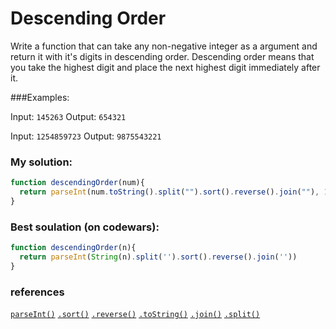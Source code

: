 # Descending Order

Write a function that can take any non-negative integer as a argument and return it with it's digits in descending order. Descending order means that you take the highest digit and place the next highest digit immediately after it.

###Examples:

Input: `145263` Output: `654321`

Input: `1254859723` Output: `9875543221`

### My solution: 

```javascript
function descendingOrder(num){
  return parseInt(num.toString().split("").sort().reverse().join(""), 10);
}
```

### Best soulation (on codewars): 

```javascript 
function descendingOrder(n){
  return parseInt(String(n).split('').sort().reverse().join(''))
}
```

### references

[`parseInt()`](https://developer.mozilla.org/en-US/docs/Web/JavaScript/Reference/Global_Objects/parseInt)
[`.sort()`](https://developer.mozilla.org/en/docs/Web/JavaScript/Reference/Global_Objects/Array/sort)
[`.reverse()`](https://developer.mozilla.org/en/docs/Web/JavaScript/Reference/Global_Objects/Array/reverse)
[`.toString()`](https://developer.mozilla.org/en-US/docs/Web/JavaScript/Reference/Global_Objects/Object/toString)
[`.join()`](https://developer.mozilla.org/en-US/docs/Web/JavaScript/Reference/Global_Objects/Array/join)
[`.split()`](https://developer.mozilla.org/en-US/docs/Web/JavaScript/Reference/Global_Objects/String/split)

